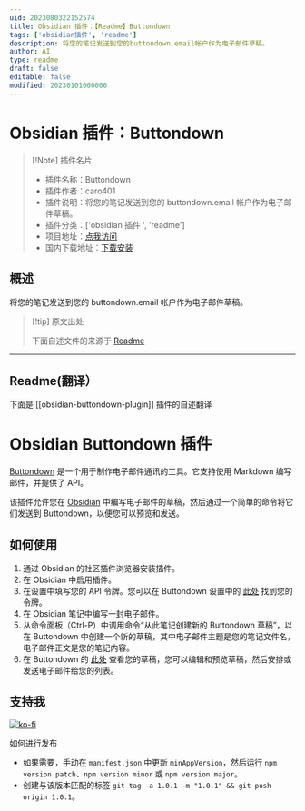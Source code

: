 ```yaml
---
uid: 2023080322152574
title: Obsidian 插件：【Readme】Buttondown
tags: ['obsidian插件', 'readme']
description: 将您的笔记发送到您的buttondown.email帐户作为电子邮件草稿。
author: AI
type: readme
draft: false
editable: false
modified: 20230101000000
---
```


# Obsidian 插件：Buttondown

> [!Note] 插件名片
> - 插件名称：Buttondown
> - 插件作者：caro401
> - 插件说明：将您的笔记发送到您的 buttondown.email 帐户作为电子邮件草稿。
> - 插件分类：['obsidian 插件 ', 'readme']
> - 项目地址：[点我访问](https://github.com/caro401/obsidian-buttondown)
> - 国内下载地址：[下载安装](https://pkmer.cn/products/plugin/pluginMarket/?obsidian-buttondown-plugin)

## 概述

将您的笔记发送到您的 buttondown.email 帐户作为电子邮件草稿。

> [!tip] 原文出处
>
>下面自述文件的来源于 [Readme](https://ghproxy.net/https://raw.githubusercontent.com/caro401/obsidian-buttondown/master/README.md)
>

---

## Readme(翻译）

下面是 [[obsidian-buttondown-plugin]] 插件的自述翻译

# Obsidian Buttondown 插件

[Buttondown](https://buttondown.email) 是一个用于制作电子邮件通讯的工具。它支持使用 Markdown 编写邮件，并提供了 API。

该插件允许您在 [Obsidian](https://obsidian.md) 中编写电子邮件的草稿，然后通过一个简单的命令将它们发送到 Buttondown，以便您可以预览和发送。

## 如何使用

1. 通过 Obsidian 的社区插件浏览器安装插件。
2. 在 Obsidian 中启用插件。
3. 在设置中填写您的 API 令牌。您可以在 Buttondown 设置中的 [此处](https://buttondown.email/settings/programming) 找到您的令牌。
4. 在 Obsidian 笔记中编写一封电子邮件。
5. 从命令面板（Ctrl-P）中调用命令“从此笔记创建新的 Buttondown 草稿”，以在 Buttondown 中创建一个新的草稿，其中电子邮件主题是您的笔记文件名，电子邮件正文是您的笔记内容。
6. 在 Buttondown 的 [此处](https://buttondown.email/emails/drafts) 查看您的草稿，您可以编辑和预览草稿，然后安排或发送电子邮件给您的列表。

## 支持我

[![ko-fi](https://ko-fi.com/img/githubbutton_sm.svg)](https://ko-fi.com/U6U7BUEZ6)

如何进行发布

- 如果需要，手动在 `manifest.json` 中更新 `minAppVersion`，然后运行 `npm version patch`、`npm version minor` 或 `npm version major`。
- 创建与该版本匹配的标签 `git tag -a 1.0.1 -m "1.0.1" && git push origin 1.0.1`。



